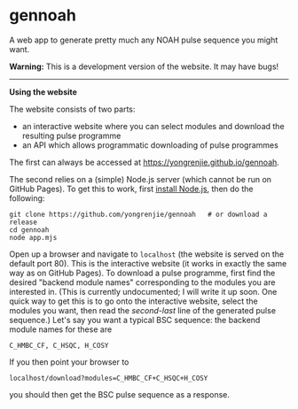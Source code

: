# gennoah

A web app to generate pretty much any NOAH pulse sequence you might want.

**Warning:** This is a development version of the website. It may have bugs!

-------------------------

**Using the website**

The website consists of two parts:

 - an interactive website where you can select modules and download the resulting pulse programme
 - an API which allows programmatic downloading of pulse programmes

The first can always be accessed at https://yongrenjie.github.io/gennoah.

The second relies on a (simple) Node.js server (which cannot be run on GitHub Pages).
To get this to work, first [install Node.js](https://nodejs.org/en/download/), then do the following:

```
git clone https://github.com/yongrenjie/gennoah   # or download a release
cd gennoah
node app.mjs
```

Open up a browser and navigate to `localhost` (the website is served on the default port 80).
This is the interactive website (it works in exactly the same way as on GitHub Pages).
To download a pulse programme, first find the desired "backend module names" corresponding to the modules you are interested in.
(This is currently undocumented; I will write it up soon. One quick way to get this is to go onto the interactive website, select the modules you want, then read the *second-last* line of the generated pulse sequence.)
Let's say you want a typical BSC sequence: the backend module names for these are

```
C_HMBC_CF, C_HSQC, H_COSY
```

If you then point your browser to

```
localhost/download?modules=C_HMBC_CF+C_HSQC+H_COSY
```

you should then get the BSC pulse sequence as a response.
